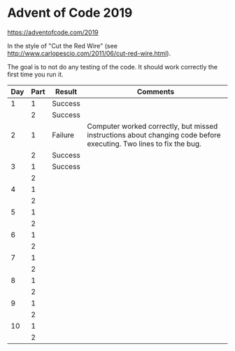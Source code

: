 # Advent of Code 2019

https://adventofcode.com/2019

In the style of "Cut the Red Wire" (see http://www.carlopescio.com/2011/06/cut-red-wire.html).

The goal is to not do any testing of the code. It should work correctly the first time you run it.

| Day | Part | Result | Comments |
|-----|------|--------|----------|
| 1 | 1 | Success |  |
|   | 2 | Success |  |
| 2 | 1 | Failure | Computer worked correctly, but missed instructions about changing code before executing. Two lines to fix the bug. |
|   | 2 | Success |  |
| 3 | 1 | Success |  |
|   | 2 |  |  |
| 4 | 1 |  |  |
|   | 2 |  |  |
| 5 | 1 |  |  |
|   | 2 |  |  |
| 6 | 1 |  |  |
|   | 2 |  |  |
| 7 | 1 |  |  |
|   | 2 |  |  |
| 8 | 1 |  |  |
|   | 2 |  |  |
| 9 | 1 |  |  |
|   | 2 |  |  |
| 10 | 1 |  |  |
|    | 2 |  |  |
